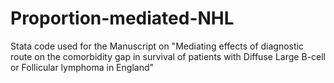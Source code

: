 # Proportion-mediated-NHL
Stata code used for the Manuscript on "Mediating effects of diagnostic route on the comorbidity gap in survival of patients with Diffuse Large B-cell or Follicular lymphoma in England"
